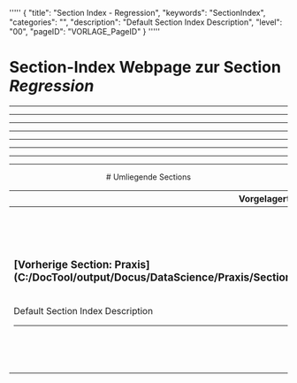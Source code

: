 '''''
{
"title": "Section Index - Regression",
"keywords": "SectionIndex",
"categories": "",
"description": "Default Section Index Description",
"level": "00",
"pageID": "VORLAGE_PageID"
}
'''''


<h1>Section-Index Webpage zur Section <i>Regression</i></h1>

<hr><hr><hr><hr><hr><center><hr><hr><hr> # Umliegende Sections
 </h2><br><table><thead> <tr> <th><center>Vorgelagerte Section</center></th> <th><center>Nachgelagerte Section</center></th></tr></thead><tbody><tr><td><h3>[Vorherige Section: Praxis](C:/DocTool/output/Docus/DataScience/Praxis/SectionIndex_DocTooloutputDocusDataSciencePraxis.html)</h3><br>Default Section Index Description<hr></td><td><h3>[Nachfolgende Section:</h3><h2><br> HOML-California-Housing-Prices</h2>](C:/DocTool/output/Docus/DataScience/Praxis/Regression/HOML-California-Housing-Prices/SectionIndex_DocTooloutputDocusDataSciencePraxisRegressionHOML-California-Housing-Prices.html)<br>Default Section Index Description<hr></td></tr></tbody></table>